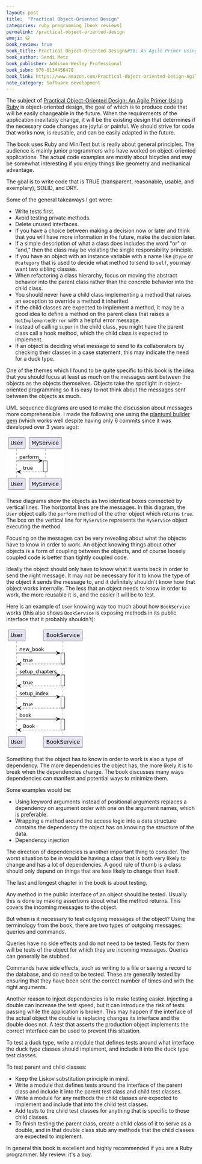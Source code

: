 ```yaml
---
layout: post
title:  "Practical Object-Oriented Design"
categories: ruby programming [book reviews]
permalink: /practical-object-oriented-design
emoji: 😃
book_review: true
book_title: Practical Object-Oriented Design&#58; An Agile Primer Using Ruby 2nd Edition
book_author: Sandi Metz
book_publisher: Addison-Wesley Professional
book_isbn: 978-0134456478
book_link: https://www.amazon.com/Practical-Object-Oriented-Design-Agile-Primer/dp/0134456475/ref=asc_df_0134456475/?tag=hyprod-20&linkCode=df0&hvadid=312140868236&hvpos=&hvnetw=g&hvrand=14386545144526420910&hvpone=&hvptwo=&hvqmt=&hvdev=c&hvdvcmdl=&hvlocint=&hvlocphy=9002169&hvtargid=pla-362760961647&psc=1
note_category: Software development
---
```


The subject of [Practical Object-Oriented Design: An Agile Primer Using Ruby]({{page.book_link}}) is object-oriented design, the goal of which is to produce code that will be easily changeable in the future. When the requirements of the application inevitably change, it will be the existing design that determines if the necessary code changes are joyful or painful. We should strive for code that works now, is reusable, and can be easily adapted in the future.

The book uses Ruby and MiniTest but is really about general principles. The audience is mainly junior programmers who have worked on object-oriented applications. The actual code examples are mostly about bicycles and may be somewhat interesting if you enjoy things like geometry and mechanical advantage.

The goal is to write code that is TRUE (transparent, reasonable, usable, and exemplary), SOLID, and DRY.

Some of the general takeaways I got were:
- Write tests first.
- Avoid testing private methods.
- Delete unused interfaces.
- If you have a choice between making a decision now or later and think that you will have more information in the future, make the decision later.
- If a simple description of what a class does includes the word "or" or "and," then the class may be violating the single responsibility principle. 
- If you have an object with an instance variable with a name like `@type` or `@category` that is used to decide what method to send to `self`, you may want two sibling classes.
- When refactoring a class hierarchy, focus on moving the abstract behavior into the parent class rather than the concrete behavior into the child class. 
- You should never have a child class implementing a method that raises an exception to override a method it inherited. 
- If the child classes are expected to implement a method, it may be a good idea to define a method on the parent class that raises a `NotImplementedError` with a helpful error message. 
- Instead of calling `super` in the child class, you might have the parent class call a hook method, which the child class is expected to implement.
- If an object is deciding what message to send to its collaborators by checking their classes in a case statement, this may indicate the need for a duck type.

One of the themes which I found to be quite specific to this book is the idea that you should focus at least as much on the messages sent between the objects as the objects themselves. Objects take the spotlight in object-oriented programming so it is easy to not think about the messages sent between the objects as much.

UML sequence diagrams are used to make the discussion about messages more comprehensible. I made the following one using the [plantuml builder gem](https://github.com/svernidub/plantuml_builder) (which works well despite having only 6 commits since it was developed over 3 years ago):

![An example UML sequence diagram](/assets/uml_images/example.png)

These diagrams show the objects as two identical boxes connected by vertical lines. The horizontal lines are the messages. In this diagram, the `User` object calls the `perform` method of the other object which returns `true`. The box on the vertical line for `MyService` represents the `MyService` object executing the method.

Focusing on the messages can be very revealing about what the objects have to know in order to work. An object knowing things about other objects is a form of coupling between the objects, and of course loosely coupled code is better than tightly coupled code.

Ideally the object should only have to know what it wants back in order to send the right message. It may not be necessary for it to know the type of the object it sends the message to, and it definitely shouldn't know how that object works internally. The less that an object needs to know in order to work, the more reusable it is, and the easier it will be to test.

Here is an example of `User` knowing way too much about how `BookService` works (this also shows `BookService` is exposing methods in its public interface that it probably shouldn't):

![UML sequence diagram showing an object that knows too much about how another object works](/assets/uml_images/knows_how_it_works.png)

Something that the object has to know in order to work is also a type of dependency. The more dependencies the object has, the more likely it is to break when the dependencies change. The book discusses many ways dependencies can manifest and potential ways to minimize them. 

Some examples would be:
- Using keyword arguments instead of positional arguments replaces a dependency on argument order with one on the argument names, which is preferable.
- Wrapping a method around the access logic into a data structure contains the dependency the object has on knowing the structure of the data.
- Dependency injection

The direction of dependencies is another important thing to consider. The worst situation to be in would be having a class that is both very likely to change and has a lot of dependencies. A good rule of thumb is a class should only depend on things that are less likely to change than itself.

The last and longest chapter in the book is about testing.

Any method in the public interface of an object should be tested. Usually this is done by making assertions about what the method returns. This covers the incoming messages to the object. 

But when is it necessary to test outgoing messages of the object? Using the terminology from the book, there are two types of outgoing messages: queries and commands.

Queries have no side effects and do not need to be tested. Tests for them will be tests of the object for which they are incoming messages. Queries can generally be stubbed.

Commands have side effects, such as writing to a file or saving a record to the database, and do need to be tested. These are generally tested by ensuring that they have been sent the correct number of times and with the right arguments.

Another reason to inject dependencies is to make testing easier. Injecting a double can increase the test speed, but it can introduce the risk of tests passing while the application is broken. This may happen if the interface of the actual object the double is replacing changes its interface and the double does not. A test that asserts the production object implements the correct interface can be used to prevent this situation.

To test a duck type, write a module that defines tests around what interface the duck type classes should implement, and include it into the duck type test classes.

To test parent and child classes:
- Keep the Liskov substitution principle in mind.
- Write a module that defines tests around the interface of the parent class and include it into the parent test class and child test classes.
- Write a module for any methods the child classes are expected to implement and include that into the child test classes. 
- Add tests to the child test classes for anything that is specific to those child classes.
- To finish testing the parent class, create a child class of it to serve as a double, and in that double class stub any methods that the child classes are expected to implement.

In general this book is excellent and highly recommended if you are a Ruby programmer. My review: it's a buy.
